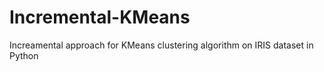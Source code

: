 # Incremental-KMeans
Increamental approach for KMeans clustering algorithm on IRIS dataset in Python
